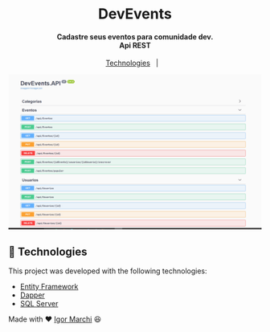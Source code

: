﻿<h1 align="center">
    DevEvents
    <br>
</h1>
<h4 align="center">
  Cadastre seus eventos para comunidade dev.</br>
  Api REST</br>  
</h4>

<p align="center">
  <a href="#rocket-technologies">Technologies</a>&nbsp;&nbsp;&nbsp;|&nbsp;&nbsp;&nbsp;
</p>

<p align="center">
  <img alt="API Demo" src="GitHubAssets/Apigif.gif">
</p>

## :rocket: Technologies

This project was developed with the following technologies:

- [Entity Framework](https://docs.microsoft.com/pt-br/ef/)
- [Dapper](https://docs.microsoft.com/pt-br/archive/msdn-magazine/2016/may/data-points-dapper-entity-framework-and-hybrid-apps)
- [SQL Server](https://docs.microsoft.com/pt-br/sql/?view=sql-server-ver15)

Made with ❤ [Igor Marchi](https://www.linkedin.com/in/igor-marchi/) :laughing:
